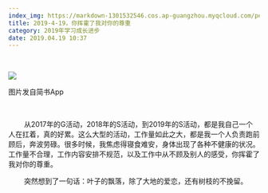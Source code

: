 ```yaml
---
index_img: https://markdown-1301532546.cos.ap-guangzhou.myqcloud.com/peipei_blog/20210921144643.jpeg
title: 2019-4-19，你挥霍了我对你的尊重
category: 2019年学习成长进步
date: 2019.04.19 10:37
---
```


 

![](https://markdown-1301532546.cos.ap-guangzhou.myqcloud.com/peipei_blog/20210921144643.jpeg)  

图片发自简书App

     

        从2017年的G活动，2018年的S活动，到2019年的S活动，都是我自己一个人在扛着，真的好累。这么大型的活动，工作量如此之大，都是我一个人负责跑前顾后，奔波劳碌。很多时候，我焦虑得寝食难安，身体出现了各种不健康的状况。工作量不合理，工作内容安排不规范，以及工作中从不顾及别人的感受，你挥霍了我对你的尊重。

        突然想到了一句话：叶子的飘落，除了大地的爱恋，还有树枝的不挽留。